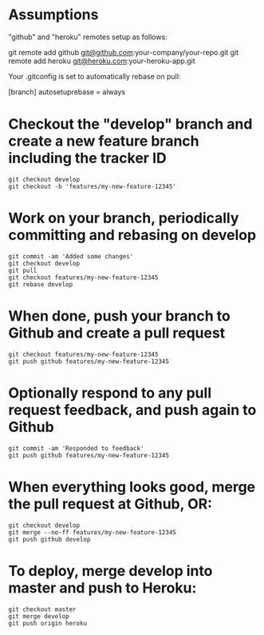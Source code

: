 # Assumptions

"github" and "heroku" remotes setup as follows:

  git remote add github git@github.com:your-company/your-repo.git
  git remote add heroku git@heroku.com:your-heroku-app.git

Your .gitconfig is set to automatically rebase on pull:

  [branch]
    autosetuprebase = always

# Checkout the "develop" branch and create a new feature branch including the tracker ID

    git checkout develop
    git checkout -b 'features/my-new-feature-12345'

# Work on your branch, periodically committing and rebasing on develop

    git commit -am 'Added some changes'
    git checkout develop
    git pull
    git checkout features/my-new-feature-12345
    git rebase develop

# When done, push your branch to Github and create a pull request

    git checkout features/my-new-feature-12345
    git push github features/my-new-feature-12345

# Optionally respond to any pull request feedback, and push again to Github

    git commit -am 'Responded to feedback'
    git push github features/my-new-feature-12345

# When everything looks good, merge the pull request at Github, OR:

    git checkout develop
    git merge --no-ff features/my-new-feature-12345
    git push github develop

# To deploy, merge develop into master and push to Heroku:

    git checkout master
    git merge develop
    git push origin heroku
